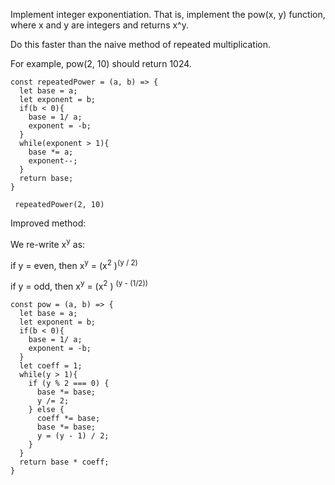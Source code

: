 Implement integer exponentiation. That is, implement the pow(x, y) function, where x and y are integers and returns x^y.

Do this faster than the naive method of repeated multiplication.

For example, pow(2, 10) should return 1024.

```
const repeatedPower = (a, b) => {
  let base = a;
  let exponent = b;
  if(b < 0){
    base = 1/ a;
    exponent = -b;
  } 
  while(exponent > 1){
    base *= a;
    exponent--;
  }
  return base;
}

 repeatedPower(2, 10)
```

Improved method:

We re-write x<sup>y</sup> as:

if y = even, then x<sup>y</sup> = (x<sup>2</sup> )<sup>(y / 2)</sup> 


if y = odd, then x<sup>y</sup> = (x<sup>2</sup> ) <sup>(y - (1/2)) </sup>

```
const pow = (a, b) => {
  let base = a;
  let exponent = b;
  if(b < 0){
    base = 1/ a;
    exponent = -b;
  }
  let coeff = 1;
  while(y > 1){
    if (y % 2 === 0) {
      base *= base;
      y /= 2;
    } else {
      coeff *= base;
      base *= base;
      y = (y - 1) / 2;
    }
  }
  return base * coeff;
}

```
